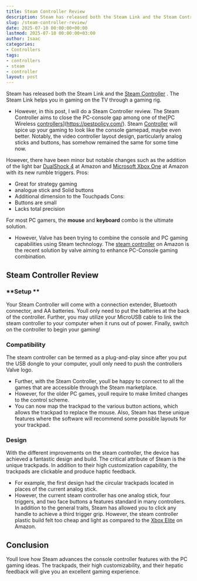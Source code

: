 ```yaml
---
title: Steam Controller Review
description: Steam has released both the Steam Link and the Steam Controller . The Steam Link helps you in gaming on the TV through a gaming rig. - However, in this post,...
slug: /steam-controller-review/
date: 2025-07-10 00:00:00+00:00
lastmod: 2025-07-10 00:00:00+03:00
author: Isaac
categories:
- Controllers
tags:
- controllers
- steam
- controller
layout: post
---
```

Steam has released both the Steam Link and the
[Steam Controller](https://www.amazon.com/dp/B016KBVBCS/?tag=p-policy-20)
. The Steam Link helps you in gaming on the TV through a gaming rig.
- However, in this post, I will do a Steam Controller review. The Steam Controller aims to close the PC-console gap among one of the[PC Wireless [controllers](https://pestpolicy.com/best-controller-for-steam-link/)](https://pestpolicy.com/).
Steam [Controller](https://pestpolicy.com/best-controller-for-retropie/) will spice up your gaming to look like the console gamepad, maybe even better.
Notably, the video controller layout design, particularly analog sticks and buttons, has somehow remained the same for some time now.

However, there have been minor but notable changes such as the addition of the light bar
[DualShock 4](https://www.amazon.com/dp/B00BGA9X9W/?tag=p-policy-20)
at Amazon and
[Microsoft Xbox One](https://www.amazon.com/dp/B00KL3WBBC/?tag=p-policy-20)
at Amazon with its new rumble triggers.
Pros:
- Great for strategy gaming
- analogue stick and Solid buttons
- Additional dimension to the Touchpads
Cons:
- Buttons are small
- Lacks total precision

For most PC gamers, the
**mouse**
and
**keyboard**
combo is the ultimate solution.
- However, Valve has been trying to combine the console and PC gaming capabilities using Steam technology.
The
[steam controller](https://www.amazon.com/dp/B016KBVBCS/?tag=p-policy-20)
on Amazon is the recent solution by valve aiming to enhance PC-Console gaming combination.
## Steam Controller Review
### **Setup **
Your Steam Controller will come with a connection extender, Bluetooth connector, and AA batteries.
Youll only need to put the batteries at the back of the controller.
Further, you may utilize your MicroUSB cable to link the steam controller to your computer when it runs out of power.
Finally, switch on the controller to begin your gaming!
### Compatibility
The steam controller can be termed as a plug-and-play since after you put the USB dongle to your computer, youll only need to push the controllers Valve logo.
- Further, with the Steam Controller, youll be happy to connect to all the games that are accessible through the Steam marketplace.
- However, for the older PC games, youll require to make limited changes to the control scheme.
- You can now map the trackpad to the various button actions, which allows the trackpad to replace the mouse.
Also, Steam has these unique features where the software will recommend some possible layouts for your trackpad.
### **Design**
With the different improvements on the steam controller, the device has achieved a fantastic design and build.
The critical attribute of Steam is the unique trackpads. In addition to their high customization capability, the trackpads are clickable and produce haptic feedback.
- For example, the first design had the circular trackpads located in places of the current analog stick.
- However, the current steam controller has one analog stick, four triggers, and two face buttons  a features standard in many controllers.
In addition to the general traits, Steam has allowed you to click any handle to achieve a third trigger grip.
However, the steam controller plastic build felt too cheap and light as compared to the
[Xbox Elite](https://www.amazon.com/dp/B00ZDNNRB8/?tag=p-policy-20)
on Amazon.
## Conclusion
Youll love how Steam advances the console controller features with the PC gaming ideas.
The trackpads, their high customizability, and their hepatic feedback will give you an excellent gaming experience.